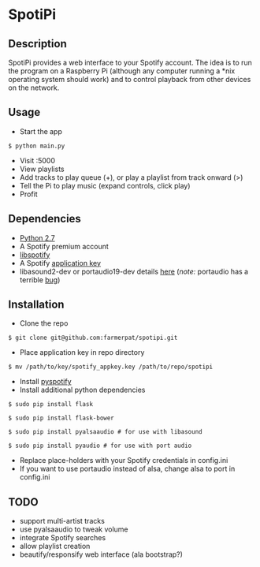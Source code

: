 SpotiPi
=======

Description
-----------
SpotiPi provides a web interface to your Spotify account.  The idea is to run the program
on a Raspberry Pi (although any computer running a *nix operating system should work) and to
control playback from other devices on the network.

Usage
-----
- Start the app
```shell
$ python main.py
```
- Visit <raspberryIP>:5000
- View playlists
- Add tracks to play queue (+), or play a playlist from track onward (>)
- Tell the Pi to play music (expand controls, click play)
- Profit

Dependencies
------------
- [Python 2.7](https://www.python.org/downloads/)
- A Spotify premium account
- [libspotify](https://developer.spotify.com/technologies/libspotify/) 
- A Spotify [application key](https://devaccount.spotify.com/my-account/keys/)
- libasound2-dev or portaudio19-dev details [here](https://pyspotify.mopidy.com/en/latest/api/sink/#spotify.AlsaSink) (*note:* portaudio has a terrible [bug](https://github.com/mopidy/pyspotify/issues/132))

Installation
------------
- Clone the repo
```shell
$ git clone git@github.com:farmerpat/spotipi.git
```
- Place application key in repo directory
```shell
$ mv /path/to/key/spotify_appkey.key /path/to/repo/spotipi
```
- Install [pyspotify](https://pyspotify.mopidy.com/en/latest/installation/)
- Install additional python dependencies
```shell
$ sudo pip install flask
```
```shell
$ sudo pip install flask-bower
```
```shell
$ sudo pip install pyalsaaudio # for use with libasound
```
```shell
$ sudo pip install pyaudio # for use with port audio
```
- Replace place-holders with your Spotify credentials in config.ini
- If you want to use portaudio instead of alsa, change alsa to port in config.ini

TODO
----
- support multi-artist tracks
- use pyalsaaudio to tweak volume
- integrate Spotify searches
- allow playlist creation
- beautify/responsify web interface (ala bootstrap?)
